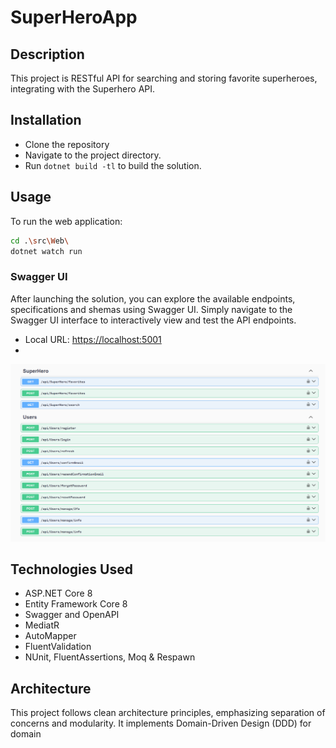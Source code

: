 ﻿# SuperHeroApp

## Description

This project is RESTful API for searching and storing favorite superheroes, integrating with the Superhero API.

## Installation

- Clone the repository
- Navigate to the project directory.
- Run `dotnet build -tl` to build the solution.

## Usage

To run the web application:

```bash
cd .\src\Web\
dotnet watch run
```

### Swagger UI

After launching the solution, you can explore the available endpoints, specifications and shemas using Swagger UI. Simply navigate to the Swagger UI interface to interactively view and test the API endpoints.
- Local URL: [https://localhost:5001](https://localhost:5001)
- 
![Screenshot](screenshot.png)

## Technologies Used
-   ASP.NET Core 8
-   Entity Framework Core 8
-   Swagger and OpenAPI
-   MediatR
-   AutoMapper
-   FluentValidation
-   NUnit, FluentAssertions, Moq & Respawn

## Architecture
This project follows clean architecture principles, emphasizing separation of concerns and modularity. It implements Domain-Driven Design (DDD) for domain 